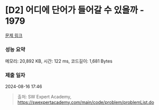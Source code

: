 # [D2] 어디에 단어가 들어갈 수 있을까 - 1979 

[문제 링크](https://swexpertacademy.com/main/code/problem/problemDetail.do?contestProbId=AV5PuPq6AaQDFAUq) 

### 성능 요약

메모리: 20,892 KB, 시간: 122 ms, 코드길이: 1,681 Bytes

### 제출 일자

2024-08-16 17:46



> 출처: SW Expert Academy, https://swexpertacademy.com/main/code/problem/problemList.do